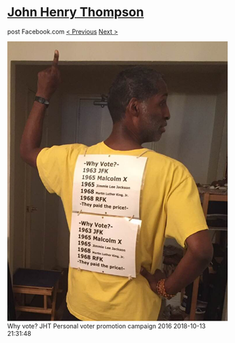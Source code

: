 # [John Henry Thompson](../README.md)
post Facebook.com
[< Previous](2018-10-17-4.md) [Next >](2018-10-13-2.md)

[![](../media/2018-10-13/Timeline-Photos-Why-vote-JHT-Personal-voter-promotion-campaign-2.jpg)](../README.md)
Why vote? JHT Personal voter promotion campaign 2016
2018-10-13 21:31:48